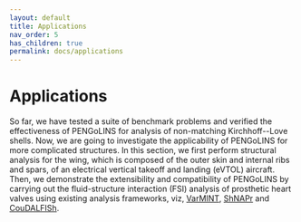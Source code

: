 ```yaml
---
layout: default
title: Applications
nav_order: 5
has_children: true
permalink: docs/applications
---
```

# Applications
So far, we have tested a suite of benchmark problems and verified the effectiveness of PENGoLINS for analysis of non-matching Kirchhoff--Love shells. Now, we are going to investigate the applicability of PENGoLINS for more complicated structures. In this section, we first perform structural analysis for the wing, which is composed of the outer skin and internal ribs and spars, of an electrical vertical takeoff and landing (eVTOL) aircraft. Then, we demonstrate the extensibility and compatibility of PENGoLINS by carrying out the fluid-structure interaction (FSI) analysis of prosthetic heart valves using existing analysis frameworks, viz, [VarMINT](https://github.com/david-kamensky/VarMINT), [ShNAPr](https://github.com/david-kamensky/ShNAPr) and [CouDALFISh](https://github.com/david-kamensky/CouDALFISh).